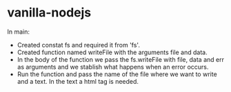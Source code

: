 # vanilla-nodejs

In main:

- Created constat fs and required it from 'fs'.
- Created function named writeFile with the arguments file and data.
- In the body of the function we pass the fs.writeFile with file, data and err as arguments and we stablish what happens when an error occurs.
- Run the function and pass the name of the file where we want to write and a text. In the text a html tag is needed.

